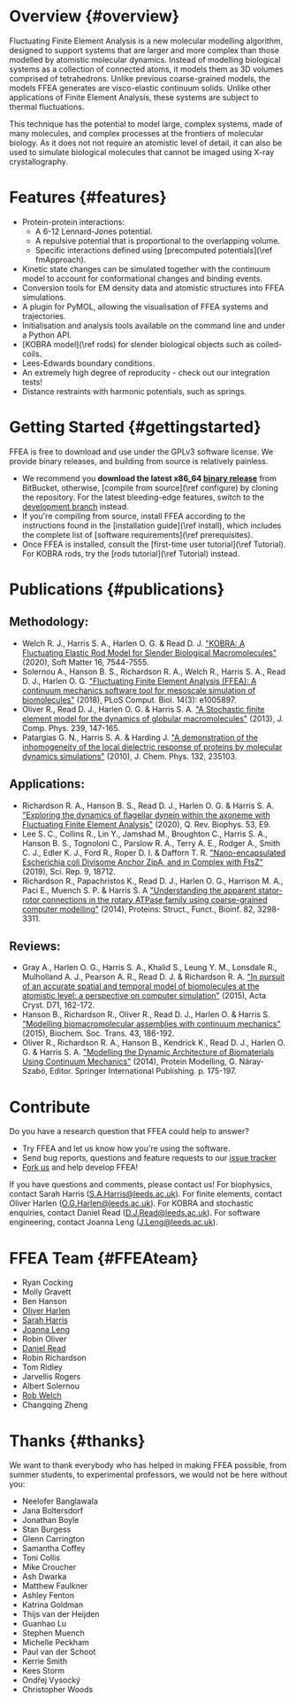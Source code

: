 # Overview {#overview}

Fluctuating Finite Element Analysis is a new molecular modelling algorithm, designed to support systems that are larger and more complex than those modelled by atomistic molecular dynamics. Instead of modelling biological systems as a collection of connected atoms, it models them as 3D volumes comprised of tetrahedrons. Unlike previous coarse-grained models, the models FFEA generates are visco-elastic continuum solids. Unlike other applications of Finite Element Analysis, these systems are subject to thermal fluctuations.

This technique has the potential to model large, complex systems, made of many molecules, and complex processes at the frontiers of molecular biology. As it does not not require an atomistic level of detail, it can also be used to simulate biological molecules that cannot be imaged using X-ray crystallography.

# Features  {#features}

 * Protein-protein interactions:
     * A 6-12 Lennard-Jones potential.
     * A repulsive potential that is proportional to the overlapping volume.
     * Specific interactions defined using [precomputed potentials](\ref fmApproach).
 * Kinetic state changes can be simulated together with the continuum model to account for conformational changes and binding events.
 * Conversion tools for EM density data and atomistic structures into FFEA simulations.
 * A plugin for PyMOL, allowing the visualisation of FFEA systems and trajectories.
 * Initialisation and analysis tools available on the command line and under a Python API.
 * [KOBRA model](\ref rods) for slender biological objects such as coiled-coils.
 * Lees-Edwards boundary conditions.
 * An extremely high degree of reproducity - check out our integration tests!
 * Distance restraints with harmonic potentials, such as springs.

# Getting Started  {#gettingstarted}

FFEA is free to download and use under the GPLv3 software license. We provide binary releases, and building from source is relatively painless.

* We recommend you **download the latest x86_64 [binary release](https://bitbucket.org/FFEA/ffea/downloads)** from BitBucket, otherwise, [compile from source](\ref configure) by cloning the repository. For the latest bleeding-edge features, switch to the [development branch](https://bitbucket.org/FFEA/ffea/src/superdev/) instead.
* If you're compiling from source, install FFEA according to the instructions found in the [installation guide](\ref install), which includes the complete list of [software requirements](\ref prerequisites).
* Once FFEA is installed, consult the [first-time user tutorial](\ref Tutorial). For KOBRA rods, try the [rods tutorial](\ref Tutorial) instead.

# Publications  {#publications}

## Methodology:
* Welch R. J., Harris S. A., Harlen O. G. & Read D. J. ["KOBRA: A Fluctuating Elastic Rod Model for Slender Biological Macromolecules"](https://doi.org/10.1039/D0SM00491J) (2020), Soft Matter 16, 7544-7555.
* Solernou A., Hanson B. S., Richardson R. A., Welch R., Harris S. A., Read D. J., Harlen O. G. ["Fluctuating Finite Element Analysis (FFEA): A continuum mechanics software tool for mesoscale simulation of biomolecules"](https://journals.plos.org/ploscompbiol/article?id=10.1371/journal.pcbi.1005897) (2018), PLoS Comput. Biol. 14(3): e1005897.
* Oliver R., Read D. J., Harlen O. G. & Harris S. A. ["A Stochastic finite element model for the dynamics of globular macromolecules"](http://www.sciencedirect.com/science/article/pii/S0021999112007589) (2013), J. Comp. Phys. 239, 147-165.
* Patargias G. N., Harris S. A. & Harding J. ["A demonstration of the inhomogeneity of the local dielectric response of proteins by molecular dynamics simulations"](https://www.ncbi.nlm.nih.gov/pubmed/20572740) (2010), J. Chem. Phys. 132, 235103.

## Applications:
* Richardson R. A., Hanson B. S., Read D. J., Harlen O. G. & Harris S. A. ["Exploring the dynamics of flagellar dynein within the axoneme with Fluctuating Finite Element Analysis"](https://doi.org/10.1017/S0033583520000062) (2020), Q. Rev. Biophys. 53, E9.
* Lee S. C., Collins R., Lin Y., Jamshad M., Broughton C., Harris S. A., Hanson B. S., Tognoloni C., Parslow R. A., Terry A. E., Rodger A., Smith C. J., Edler K. J., Ford R., Roper D. I. & Dafforn T. R. ["Nano-encapsulated Escherichia coli Divisome Anchor ZipA, and in Complex with FtsZ"](https://doi.org/10.1038/s41598-019-54999-x) (2019), Sci. Rep. 9, 18712.
* Richardson R., Papachristos K., Read D. J., Harlen O. G., Harrison M. A., Paci E., Muench S. P. & Harris S. A ["Understanding the apparent stator-rotor connections in the rotary ATPase family using coarse-grained computer modelling"](https://www.ncbi.nlm.nih.gov/pubmed/25174610) (2014), Proteins: Struct., Funct., Bioinf. 82, 3298-3311.

## Reviews:
* Gray A., Harlen O. G., Harris S. A., Khalid S., Leung Y. M., Lonsdale R., Mulholland A. J., Pearson A. R., Read D. J. & Richardson R. A. ["In pursuit of an accurate spatial and temporal model of biomolecules at the atomistic level: a perspective on computer simulation"](https://www.ncbi.nlm.nih.gov/pubmed/25615870) (2015), Acta Cryst. D71, 162-172.
* Hanson B., Richardson R., Oliver R., Read D. J., Harlen O. & Harris S. ["Modelling biomacromolecular assemblies with continuum mechanics"](https://www.ncbi.nlm.nih.gov/pubmed/25849915) (2015), Biochem. Soc. Trans. 43, 186-192.
* Oliver R., Richardson R. A., Hanson B., Kendrick K., Read D. J., Harlen O. G. & Harris S. A. ["Modelling the Dynamic Architecture of Biomaterials Using Continuum Mechanics"](http://link.springer.com/chapter/10.1007%2F978-3-319-09976-7_8) (2014), Protein Modelling, G. Náray-Szabó, Editor. Springer International Publishing. p. 175-197.
       

# Contribute

Do you have a research question that FFEA could help to answer?

   * Try FFEA and let us know how you're using the software.
   * Send bug reports, questions and feature requests to our [issue tracker](https://bitbucket.org/FFEA/ffea/issues?status=new&status=open)
   * [Fork us](https://bitbucket.org/FFEA/ffea/fork) and help develop FFEA!

If you have questions and comments, please contact us! For biophysics, contact Sarah Harris ([S.A.Harris@leeds.ac.uk](mailto:S.A.Harris@leeds.ac.uk)). For finite elements, contact Oliver Harlen ([O.G.Harlen@leeds.ac.uk](mailto:O.G.Harlen@leeds.ac.uk)). For KOBRA and stochastic enquiries, contact Daniel Read ([D.J.Read@leeds.ac.uk](mailto:D.J.Read@leeds.ac.uk)). For software engineering, contact Joanna Leng ([J.Leng@leeds.ac.uk](mailto:J.Leng@leeds.ac.uk)).


# FFEA Team  {#FFEAteam}

   * Ryan Cocking
   * Molly Gravett
   * Ben Hanson
   * [Oliver Harlen](https://eps.leeds.ac.uk/maths/staff/4035/dr-oliver-harlen)
   * [Sarah Harris](https://eps.leeds.ac.uk/physics/staff/4109/dr-sarah-harris)
   * [Joanna Leng](https://eps.leeds.ac.uk/computing/staff/1509/joanna-leng)
   * Robin Oliver
   * [Daniel Read](https://eps.leeds.ac.uk/maths/staff/4074/professor-daniel-read)
   * Robin Richardson
   * Tom Ridley
   * Jarvellis Rogers
   * Albert Solernou
   * [Rob Welch](http://robwel.ch/)
   * Changqing Zheng
   

# Thanks {#thanks}

We want to thank everybody who has helped in making FFEA possible, from 
 summer students, to experimental professors, we would not be here without you:
 
   * Neelofer Banglawala
   * Jana Boltersdorf
   * Jonathan Boyle
   * Stan Burgess
   * Glenn Carrington
   * Samantha Coffey
   * Toni Collis
   * Mike Croucher
   * Ash Dwarka
   * Matthew Faulkner 
   * Ashley Fenton
   * Katrina Goldman
   * Thijs van der Heijden
   * Guanhao Lu
   * Stephen Muench
   * Michelle Peckham
   * Paul van der Schoot
   * Kerrie Smith 
   * Kees Storm
   * Ondřej Vysocký
   * Christopher Woods
   
   